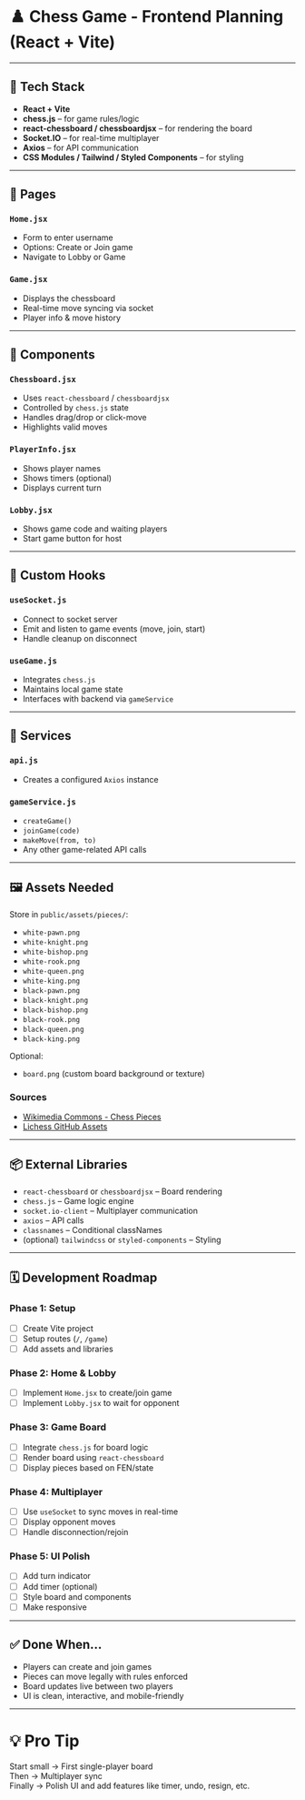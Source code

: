 # ♟️ Chess Game - Frontend Planning (React + Vite)

---

## 🔧 Tech Stack

- **React + Vite**
- **chess.js** – for game rules/logic
- **react-chessboard / chessboardjsx** – for rendering the board
- **Socket.IO** – for real-time multiplayer
- **Axios** – for API communication
- **CSS Modules / Tailwind / Styled Components** – for styling

---

## 📜 Pages

### `Home.jsx`
- Form to enter username
- Options: Create or Join game
- Navigate to Lobby or Game

### `Game.jsx`
- Displays the chessboard
- Real-time move syncing via socket
- Player info & move history

---

## 🧱 Components

### `Chessboard.jsx`
- Uses `react-chessboard` / `chessboardjsx`
- Controlled by `chess.js` state
- Handles drag/drop or click-move
- Highlights valid moves

### `PlayerInfo.jsx`
- Shows player names
- Shows timers (optional)
- Displays current turn

### `Lobby.jsx`
- Shows game code and waiting players
- Start game button for host

---

## 🧠 Custom Hooks

### `useSocket.js`
- Connect to socket server
- Emit and listen to game events (move, join, start)
- Handle cleanup on disconnect

### `useGame.js`
- Integrates `chess.js`
- Maintains local game state
- Interfaces with backend via `gameService`

---

## 🔌 Services

### `api.js`
- Creates a configured `Axios` instance

### `gameService.js`
- `createGame()`
- `joinGame(code)`
- `makeMove(from, to)`
- Any other game-related API calls

---

## 🖼️ Assets Needed

Store in `public/assets/pieces/`:

- `white-pawn.png`
- `white-knight.png`
- `white-bishop.png`
- `white-rook.png`
- `white-queen.png`
- `white-king.png`
- `black-pawn.png`
- `black-knight.png`
- `black-bishop.png`
- `black-rook.png`
- `black-queen.png`
- `black-king.png`

Optional:
- `board.png` (custom board background or texture)

### Sources
- [Wikimedia Commons - Chess Pieces](https://commons.wikimedia.org/wiki/Category:SVG_chess_pieces)
- [Lichess GitHub Assets](https://github.com/lichess-org/lila)

---

## 📦 External Libraries

- `react-chessboard` or `chessboardjsx` – Board rendering
- `chess.js` – Game logic engine
- `socket.io-client` – Multiplayer communication
- `axios` – API calls
- `classnames` – Conditional classNames
- (optional) `tailwindcss` or `styled-components` – Styling

---

## 🗓️ Development Roadmap

### Phase 1: Setup
- [ ] Create Vite project
- [ ] Setup routes (`/`, `/game`)
- [ ] Add assets and libraries

### Phase 2: Home & Lobby
- [ ] Implement `Home.jsx` to create/join game
- [ ] Implement `Lobby.jsx` to wait for opponent

### Phase 3: Game Board
- [ ] Integrate `chess.js` for board logic
- [ ] Render board using `react-chessboard`
- [ ] Display pieces based on FEN/state

### Phase 4: Multiplayer
- [ ] Use `useSocket` to sync moves in real-time
- [ ] Display opponent moves
- [ ] Handle disconnection/rejoin

### Phase 5: UI Polish
- [ ] Add turn indicator
- [ ] Add timer (optional)
- [ ] Style board and components
- [ ] Make responsive

---

## ✅ Done When...

- Players can create and join games
- Pieces can move legally with rules enforced
- Board updates live between two players
- UI is clean, interactive, and mobile-friendly

---

# 💡 Pro Tip

Start small → First single-player board  
Then → Multiplayer sync  
Finally → Polish UI and add features like timer, undo, resign, etc.

